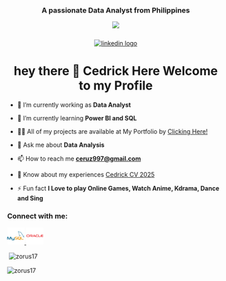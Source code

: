 <h3 align="center">A passionate Data Analyst from Philippines</h3>

<div align="center">
  <img height="150" src="https://media.giphy.com/media/M9gbBd9nbDrOTu1Mqx/giphy.gif"  />
</div>

###

<div align="center">
  <a href="https://www.linkedin.com/in/your-linkedin-username/" target="_blank">
    <img src="https://img.shields.io/static/v1?message=LinkedIn&logo=linkedin&label=&color=0077B5&logoColor=white&labelColor=&style=for-the-badge" height="25" alt="linkedin logo" />
  </a>
</div>


###

<h1 align="center">hey there 👋 Cedrick Here Welcome to my Profile</h1>

- 🔭 I’m currently working as **Data Analyst**

- 🌱 I’m currently learning **Power BI and SQL**

- 👨‍💻 All of my projects are available at My Portfolio by [Clicking Here!](https://cedrick-cruz-portfolio.web.app/)

- 💬 Ask me about **Data Analysis**

- 📫 How to reach me **ceruz997@gmail.com**

- 📄 Know about my experiences [Cedrick CV 2025](https://drive.google.com/file/d/18PHXxzikAoEOkSe4lbkADGzuf4BgRRjM/view?usp=sharing)

- ⚡ Fun fact **I Love to play Online Games, Watch Anime, Kdrama, Dance and Sing**

<h3 align="left">Connect with me:</h3>
<p align="left">
</p>

<a href="https://www.mysql.com/" target="_blank" rel="noreferrer"> <img src="https://raw.githubusercontent.com/devicons/devicon/master/icons/mysql/mysql-original-wordmark.svg" alt="mysql" width="40" height="40"/> </a> <a href="https://www.oracle.com/" target="_blank" rel="noreferrer"> <img src="https://raw.githubusercontent.com/devicons/devicon/master/icons/oracle/oracle-original.svg" alt="oracle" width="40" height="40"/> </a> </p>



<p>&nbsp;<img align="center" src="https://github-readme-stats.vercel.app/api?username=zorus17&show_icons=true&locale=en" alt="zorus17" /></p>

<p><img align="center" src="https://github-readme-streak-stats.herokuapp.com/?user=zorus17&" alt="zorus17" /></p>
